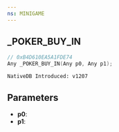 ```yaml
---
ns: MINIGAME
---
```

## _POKER_BUY_IN

```c
// 0xB4D610EA5A1FDE74
Any _POKER_BUY_IN(Any p0, Any p1);
```

```
NativeDB Introduced: v1207
```

## Parameters
* **p0**:
* **p1**:
